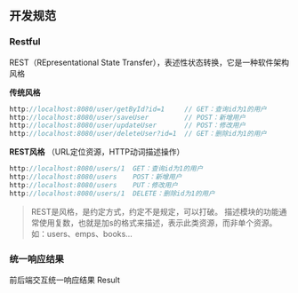 ## 开发规范

### Restful

REST（REpresentational State Transfer），表述性状态转换，它是一种软件架构风格



**传统风格**
```java
http://localhost:8080/user/getById?id=1     // GET：查询id为1的用户
http://localhost:8080/user/saveUser         // POST：新增用户
http://localhost:8080/user/updateUser       // POST：修改用户
http://localhost:8080/user/deleteUser?id=1  // GET：删除id为1的用户
```

**REST风格** （URL定位资源，HTTP动词描述操作）

```java
http://localhost:8080/users/1  GET：查询id为1的用户
http://localhost:8080/users    POST：新增用户
http://localhost:8080/users    PUT：修改用户
http://localhost:8080/users/1  DELETE：删除id为1的用户
```

> REST是风格，是约定方式，约定不是规定，可以打破。
> 描述模块的功能通常使用复数，也就是加s的格式来描述，表示此类资源，而非单个资源。如：users、emps、books…


### 统一响应结果

前后端交互统一响应结果 Result